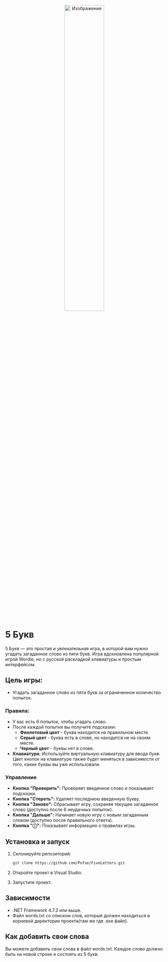 <p align="center">
  <img src="https://github.com/user-attachments/assets/82650628-459c-42b5-97ab-b2f9437fcb69" width="50%" alt="Изображение">
</p>

# 5 Букв

5 Букв — это простая и увлекательная игра, в которой вам нужно угадать загаданное слово из пяти букв. Игра вдохновлена популярной игрой Wordle, но с русской раскладкой клавиатуры и простым интерфейсом.

## Цель игры: 
- Угадать загаданное слово из пяти букв за ограниченное количество попыток.

### Правила:

- У вас есть 6 попыток, чтобы угадать слово.
- После каждой попытки вы получите подсказки:
  - **Фиолетовый цвет** - буква находится на правильном месте.
  - **Серый цвет** - буква есть в слове, но находится не на своем месте.
  - **Черный цвет** - буквы нет в слове.
- **Клавиатура:** Используйте виртуальную клавиатуру для ввода букв. Цвет кнопок на клавиатуре также будет меняться в зависимости от того, какие буквы вы уже использовали.

### Управление

- **Кнопка "Проверить":** Проверяет введенное слово и показывает подсказки.
- **Кнопка "Стереть":** Удаляет последнюю введенную букву.
- **Кнопка "Заново":** Сбрасывает игру, сохраняя текущее загаданное слово (доступно после 6 неудачных попыток).
- **Кнопка "Дальше":** Начинает новую игру с новым загаданным словом (доступно после правильного ответа).
- **Кнопка "ⓘ":** Показывает информацию о правилах игры.

## Установка и запуск

1. Склонируйте репозиторий:

   ```bash
   git clone https://github.com/Pofxe/FiveLetters.git
2. Откройте проект в Visual Studio.
3. Запустите проект.

## Зависимости

- .NET Framework 4.7.2 или выше.
- Файл words.txt со списком слов, который должен находиться в корневой директории проекта(там же где .exe файл).

## Как добавить свои слова
Вы можете добавить свои слова в файл words.txt. Каждое слово должно быть на новой строке и состоять из 5 букв.
